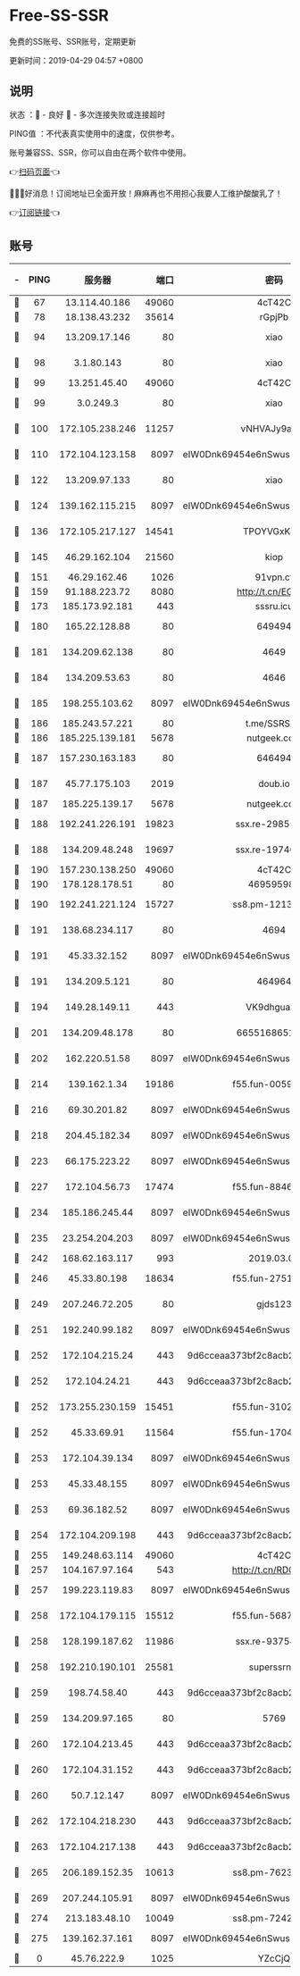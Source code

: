 # Free-SS-SSR

免费的SS账号、SSR账号，定期更新

更新时间：2019-04-29 04:57 +0800

## 说明

状态     ：🙂 - 良好 🙁 - 多次连接失败或连接超时

PING值   ：不代表真实使用中的速度，仅供参考。

账号兼容SS、SSR，你可以自由在两个软件中使用。

👉[扫码页面](https://liesauer.github.io/Free-SS-SSR/)👈

🎉🎉🎉好消息！订阅地址已全面开放！麻麻再也不用担心我要人工维护酸酸乳了！

👉[订阅链接](https://www.liesauer.net/yogurt/subscribe?ACCESS_TOKEN=DAYxR3mMaZAsaqUb)👈

## 账号

|-|PING|服务器|端口|密码|加密方式|区域|
|:----:|:----:|:-----:|-----:|:----:|:----:|:----:|
|🙂|67|13.114.40.186|49060|4cT42C|chacha20|JP|
|🙂|78|18.138.43.232|35614|rGpjPb|rc4-md5|SG|
|🙂|94|13.209.17.146|80|xiao|aes-128-ctr|KR|
|🙂|98|3.1.80.143|80|xiao|aes-128-ctr|SG|
|🙂|99|13.251.45.40|49060|4cT42C|chacha20|SG|
|🙂|99|3.0.249.3|80|xiao|aes-128-ctr|SG|
|🙂|100|172.105.238.246|11257|vNHVAJy9aznp|aes-256-cfb|JP|
|🙂|110|172.104.123.158|8097|eIW0Dnk69454e6nSwuspv9DmS201tQ0D|aes-256-cfb|JP|
|🙂|122|13.209.97.133|80|xiao|aes-128-ctr|KR|
|🙂|124|139.162.115.215|8097|eIW0Dnk69454e6nSwuspv9DmS201tQ0D|aes-256-cfb|JP|
|🙂|136|172.105.217.127|14541|TPOYVGxKglpi|aes-256-cfb|JP|
|🙂|145|46.29.162.104|21560|kiop|aes-128-ctr|RU|
|🙂|151|46.29.162.46|1026|91vpn.cf|rc4-md5|RU|
|🙂|159|91.188.223.72|8080|http://t.cn/EGJIyrl|rc4-md5|RU|
|🙂|173|185.173.92.181|443|sssru.icu|rc4-md5|RU|
|🙂|180|165.22.128.88|80|649494|aes-256-cfb|US|
|🙂|181|134.209.62.138|80|4649|aes-256-cfb|US|
|🙂|184|134.209.53.63|80|4646|aes-256-cfb|US|
|🙂|185|198.255.103.62|8097|eIW0Dnk69454e6nSwuspv9DmS201tQ0D|aes-256-cfb|US|
|🙂|186|185.243.57.221|80|t.me/SSRSUB|rc4-md5|US|
|🙂|186|185.225.139.181|5678|nutgeek.com|rc4-md5|US|
|🙂|187|157.230.163.183|80|646494|aes-256-cfb|US|
|🙂|187|45.77.175.103|2019|doub.io|aes-128-ctr|SG|
|🙂|187|185.225.139.17|5678|nutgeek.com|rc4-md5|US|
|🙂|188|192.241.226.191|19823|ssx.re-29855712|aes-256-cfb|US|
|🙂|188|134.209.48.248|19697|ssx.re-19746019|aes-256-cfb|US|
|🙂|190|157.230.138.250|49060|4cT42C|chacha20|US|
|🙂|190|178.128.178.51|80|469595985|chacha20|US|
|🙂|190|192.241.221.124|15727|ss8.pm-12130546|aes-256-cfb|US|
|🙂|191|138.68.234.117|80|4694|aes-256-cfb|US|
|🙂|191|45.33.32.152|8097|eIW0Dnk69454e6nSwuspv9DmS201tQ0D|aes-256-cfb|US|
|🙂|191|134.209.5.121|80|464964|aes-256-cfb|US|
|🙂|194|149.28.149.11|443|VK9dhgualsL|aes-256-cfb|SG|
|🙂|201|134.209.48.178|80|6655168651651|aes-256-cfb|US|
|🙂|202|162.220.51.58|8097|eIW0Dnk69454e6nSwuspv9DmS201tQ0D|aes-256-cfb|US|
|🙂|214|139.162.1.34|19186|f55.fun-00594492|aes-256-cfb|SG|
|🙂|216|69.30.201.82|8097|eIW0Dnk69454e6nSwuspv9DmS201tQ0D|aes-256-cfb|US|
|🙂|218|204.45.182.34|8097|eIW0Dnk69454e6nSwuspv9DmS201tQ0D|aes-256-cfb|US|
|🙂|223|66.175.223.22|8097|eIW0Dnk69454e6nSwuspv9DmS201tQ0D|aes-256-cfb|US|
|🙂|227|172.104.56.73|17474|f55.fun-88467380|aes-256-cfb|SG|
|🙂|234|185.186.245.44|8097|eIW0Dnk69454e6nSwuspv9DmS201tQ0D|aes-256-cfb|NL|
|🙂|235|23.254.204.203|8097|eIW0Dnk69454e6nSwuspv9DmS201tQ0D|aes-256-cfb|US|
|🙂|242|168.62.163.117|993|2019.03.07|rc4-md5|US|
|🙂|246|45.33.80.198|18634|f55.fun-27519261|aes-256-cfb|US|
|🙂|249|207.246.72.205|80|gjds123|aes-256-cfb|US|
|🙂|251|192.240.99.182|8097|eIW0Dnk69454e6nSwuspv9DmS201tQ0D|aes-256-cfb|US|
|🙂|252|172.104.215.24|443|9d6cceaa373bf2c8acb22e60b6a58be6|aes-256-cfb|US|
|🙂|252|172.104.24.21|443|9d6cceaa373bf2c8acb22e60b6a58be6|aes-256-cfb|US|
|🙂|252|173.255.230.159|15451|f55.fun-31029916|aes-256-cfb|US|
|🙂|252|45.33.69.91|11564|f55.fun-17042232|aes-256-cfb|US|
|🙂|253|172.104.39.134|8097|eIW0Dnk69454e6nSwuspv9DmS201tQ0D|aes-256-cfb|SG|
|🙂|253|45.33.48.155|8097|eIW0Dnk69454e6nSwuspv9DmS201tQ0D|aes-256-cfb|US|
|🙂|253|69.36.182.52|8097|eIW0Dnk69454e6nSwuspv9DmS201tQ0D|aes-256-cfb|US|
|🙂|254|172.104.209.198|443|9d6cceaa373bf2c8acb22e60b6a58be6|aes-256-cfb|US|
|🙂|255|149.248.63.114|49060|4cT42C|chacha20|CA|
|🙂|257|104.167.97.164|543|http://t.cn/RD0D7sx|rc4-md5|CA|
|🙂|257|199.223.119.83|8097|eIW0Dnk69454e6nSwuspv9DmS201tQ0D|aes-256-cfb|US|
|🙂|258|172.104.179.115|15512|f55.fun-56873833|aes-256-cfb|SG|
|🙂|258|128.199.187.62|11986|ssx.re-93754153|aes-256-cfb|SG|
|🙂|258|192.210.190.101|25581|superssrnet|aes-256-cfb|US|
|🙂|259|198.74.58.40|443|9d6cceaa373bf2c8acb22e60b6a58be6|aes-256-cfb|US|
|🙂|259|134.209.97.165|80|5769|aes-256-cfb|SG|
|🙂|260|172.104.213.45|443|9d6cceaa373bf2c8acb22e60b6a58be6|aes-256-cfb|US|
|🙂|260|172.104.31.152|443|9d6cceaa373bf2c8acb22e60b6a58be6|aes-256-cfb|US|
|🙂|260|50.7.12.147|8097|eIW0Dnk69454e6nSwuspv9DmS201tQ0D|aes-256-cfb|BR|
|🙂|262|172.104.218.230|443|9d6cceaa373bf2c8acb22e60b6a58be6|aes-256-cfb|US|
|🙂|263|172.104.217.138|443|9d6cceaa373bf2c8acb22e60b6a58be6|aes-256-cfb|US|
|🙂|265|206.189.152.35|10613|ss8.pm-76236215|aes-256-cfb|SG|
|🙂|269|207.244.105.91|8097|eIW0Dnk69454e6nSwuspv9DmS201tQ0D|aes-256-cfb|US|
|🙂|274|213.183.48.10|10049|ss8.pm-72420225|rc4-md5|RU|
|🙂|275|139.162.37.161|8097|eIW0Dnk69454e6nSwuspv9DmS201tQ0D|aes-256-cfb|SG|
|🙁|0|45.76.222.9|1025|YZcCjQ|rc4-md5|JP|
